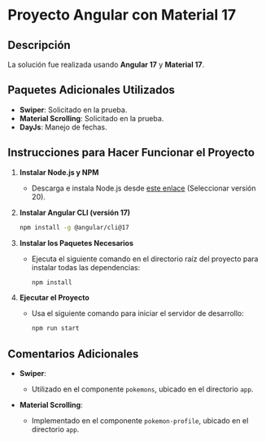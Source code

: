 # Proyecto Angular con Material 17

## Descripción
La solución fue realizada usando **Angular 17** y **Material 17**.

## Paquetes Adicionales Utilizados
- **Swiper**: Solicitado en la prueba.
- **Material Scrolling**: Solicitado en la prueba.
- **DayJs**: Manejo de fechas.

## Instrucciones para Hacer Funcionar el Proyecto

1. **Instalar Node.js y NPM**
   - Descarga e instala Node.js desde [este enlace](https://nodejs.org/es/download/package-manager) (Seleccionar versión 20).

2. **Instalar Angular CLI (versión 17)**
   ```bash
   npm install -g @angular/cli@17
   ```

3. **Instalar los Paquetes Necesarios**
   - Ejecuta el siguiente comando en el directorio raíz del proyecto para instalar todas las dependencias:
     ```bash
     npm install
     ```

4. **Ejecutar el Proyecto**
   - Usa el siguiente comando para iniciar el servidor de desarrollo:
     ```bash
     npm run start
     ```

## Comentarios Adicionales

- **Swiper**:
  - Utilizado en el componente `pokemons`, ubicado en el directorio `app`.

- **Material Scrolling**:
  - Implementado en el componente `pokemon-profile`, ubicado en el directorio `app`.


